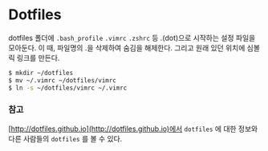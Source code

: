 # Dotfiles

dotfiles 폴더에 `.bash_profile` `.vimrc` `.zshrc` 등 .(dot)으로 시작하는 설정 파일을 모아둔다. 이 때, 파일명의 .을 삭제하여 숨김을 해제한다. 그리고 원래 있던 위치에 심볼릭 링크를 만든다.

```bash
$ mkdir ~/dotfiles
$ mv ~/.vimrc ~/dotfiles/vimrc
$ ln -s ~/dotfiles/vimrc ~/.vimrc
```

### 참고
[http://dotfiles.github.io](http://dotfiles.github.io)에서 `dotfiles` 에 대한 정보와 다른 사람들의 `dotfiles` 를 볼 수 있다.
